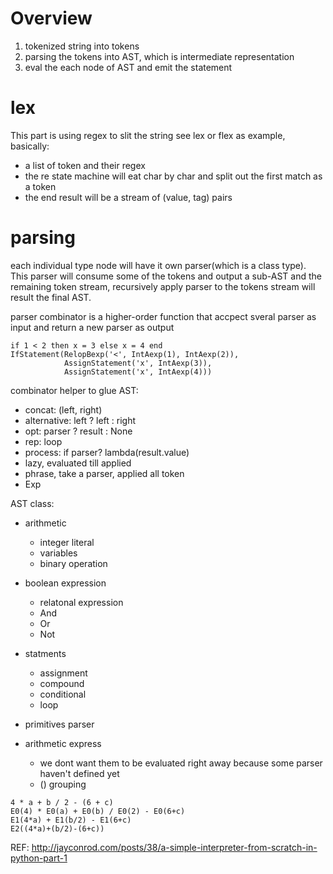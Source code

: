 

Overview
===
1. tokenized string into tokens
2. parsing the tokens into AST, which is intermediate representation
3. eval the each node of AST and emit the statement

lex
===
This part is using regex to slit the string
see lex or flex as example, basically:

* a list of token and their regex
* the re state machine will eat char by char and split out the first match as a token
* the end result will be a stream of (value, tag) pairs

parsing
===
each individual type node will have it own parser(which is a class type). This parser will consume some of the tokens and output a sub-AST and the remaining token stream, recursively apply parser to the tokens stream will result the final AST.

parser combinator is a higher-order function that accpect sveral parser as input and return a new parser as output

```
if 1 < 2 then x = 3 else x = 4 end
IfStatement(RelopBexp('<', IntAexp(1), IntAexp(2)),
            AssignStatement('x', IntAexp(3)),
            AssignStatement('x', IntAexp(4)))
```


combinator helper to glue AST:

* concat: (left, right)
* alternative: 	left ? left : right
* opt: parser ? result : None
* rep: loop
* process: if parser? lambda(result.value)
* lazy, evaluated till applied
* phrase, take a parser, applied all token
* Exp

AST class:

* arithmetic
  * integer literal
  * variables
  * binary operation
* boolean expression
  * relatonal expression
  * And
  * Or
  * Not 
* statments
  * assignment
  * compound
  * conditional
  * loop      
 
 
* primitives parser
* arithmetic express
  * we dont want them to be evaluated right away because some parser haven't defined yet
  * () grouping

```
4 * a + b / 2 - (6 + c)
E0(4) * E0(a) + E0(b) / E0(2) - E0(6+c)
E1(4*a) + E1(b/2) - E1(6+c)
E2((4*a)+(b/2)-(6+c))
```

REF:
http://jayconrod.com/posts/38/a-simple-interpreter-from-scratch-in-python-part-1